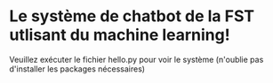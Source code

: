#  Le système de chatbot de la FST utlisant du  machine learning!
Veuillez exécuter le fichier hello.py pour voir le système (n'oublie pas d'installer les packages nécessaires)
